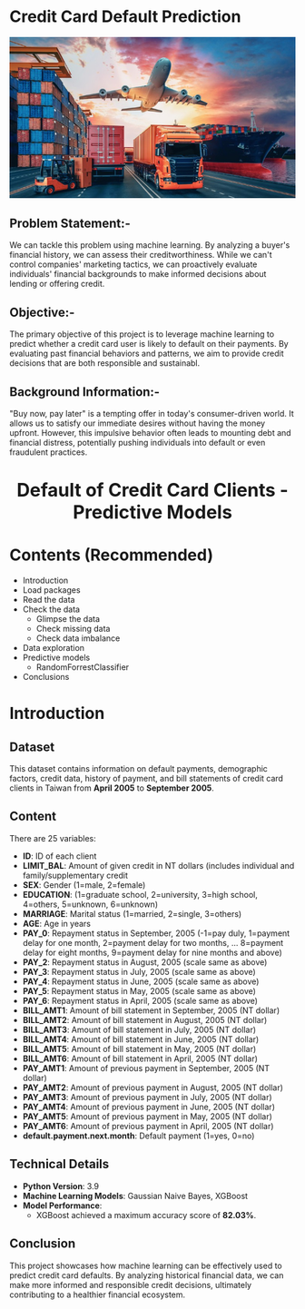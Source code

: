 # Credit Card Default Prediction
<div style="text-align: center">
  <img src="https://github.com/Abhishek4209/Consignment-Pricing-/blob/main/IMG.jpg" alt="">
</div>


## Problem Statement:-
We can tackle this problem using machine learning. By analyzing a buyer's financial history, we can assess their creditworthiness. While we can't control companies' marketing tactics, we can proactively evaluate individuals' financial backgrounds to make informed decisions about lending or offering credit.

## Objective:-
The primary objective of this project is to leverage machine learning to predict whether a credit card user is likely to default on their payments. By evaluating past financial behaviors and patterns, we aim to provide credit decisions that are both responsible and sustainabl.

## Background Information:-
"Buy now, pay later" is a tempting offer in today's consumer-driven world. It allows us to satisfy our immediate desires without having the money upfront. However, this impulsive behavior often leads to mounting debt and financial distress, potentially pushing individuals into default or even fraudulent practices.



<h1><center><font size="6">Default of Credit Card Clients - Predictive Models</font></center></h1>



# Contents (Recommended)

- Introduction  
- Load packages 
- Read the data
- Check the data 
    - Glimpse the data
    - Check missing data
    - Check data imbalance
- Data exploration
- Predictive models
    - RandomForrestClassifier
- Conclusions




# Introduction


## Dataset

This dataset contains information on default payments, demographic factors, credit data, history of payment, and bill statements of credit card clients in Taiwan from **April 2005** to **September 2005**. 

## Content

There are 25 variables:

* **ID**: ID of each client
* **LIMIT_BAL**: Amount of given credit in NT dollars (includes individual and family/supplementary credit
* **SEX**: Gender (1=male, 2=female)
* **EDUCATION**: (1=graduate school, 2=university, 3=high school, 4=others, 5=unknown, 6=unknown)
* **MARRIAGE**: Marital status (1=married, 2=single, 3=others)
* **AGE**: Age in years
* **PAY_0**: Repayment status in September, 2005 (-1=pay duly, 1=payment delay for one month, 2=payment delay for two months, ... 8=payment delay for eight months, 9=payment delay for nine months and above)
* **PAY_2**: Repayment status in August, 2005 (scale same as above)
* **PAY_3**: Repayment status in July, 2005 (scale same as above)
* **PAY_4**: Repayment status in June, 2005 (scale same as above)
* **PAY_5**: Repayment status in May, 2005 (scale same as above)
* **PAY_6**: Repayment status in April, 2005 (scale same as above)
* **BILL_AMT1**: Amount of bill statement in September, 2005 (NT dollar)
* **BILL_AMT2**: Amount of bill statement in August, 2005 (NT dollar)
* **BILL_AMT3**: Amount of bill statement in July, 2005 (NT dollar)
* **BILL_AMT4**: Amount of bill statement in June, 2005 (NT dollar)
* **BILL_AMT5**: Amount of bill statement in May, 2005 (NT dollar)
* **BILL_AMT6**: Amount of bill statement in April, 2005 (NT dollar)
* **PAY_AMT1**: Amount of previous payment in September, 2005 (NT dollar)
* **PAY_AMT2**: Amount of previous payment in August, 2005 (NT dollar)
* **PAY_AMT3**: Amount of previous payment in July, 2005 (NT dollar)
* **PAY_AMT4**: Amount of previous payment in June, 2005 (NT dollar)
* **PAY_AMT5**: Amount of previous payment in May, 2005 (NT dollar)
* **PAY_AMT6**: Amount of previous payment in April, 2005 (NT dollar)
* **default.payment.next.month**: Default payment (1=yes, 0=no)


## Technical Details

- **Python Version**: 3.9
- **Machine Learning Models**: Gaussian Naive Bayes, XGBoost
- **Model Performance**:
  - XGBoost achieved a maximum accuracy score of **82.03%**.

## Conclusion

This project showcases how machine learning can be effectively used to predict credit card defaults. By analyzing historical financial data, we can make more informed and responsible credit decisions, ultimately contributing to a healthier financial ecosystem.